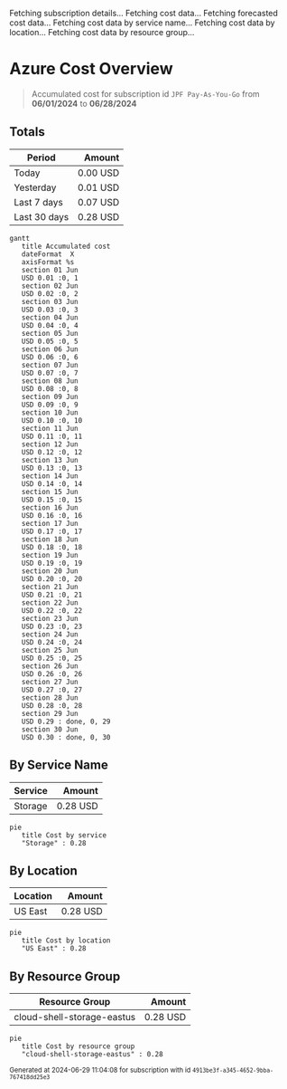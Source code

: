 Fetching subscription details...
Fetching cost data...
Fetching forecasted cost data...
Fetching cost data by service name...
Fetching cost data by location...
Fetching cost data by resource group...
# Azure Cost Overview

> Accumulated cost for subscription id `JPF Pay-As-You-Go` from **06/01/2024** to **06/28/2024**

## Totals

|Period|Amount|
|---|---:|
|Today|0.00 USD|
|Yesterday|0.01 USD|
|Last 7 days|0.07 USD|
|Last 30 days|0.28 USD|

```mermaid
gantt
   title Accumulated cost
   dateFormat  X
   axisFormat %s
   section 01 Jun
   USD 0.01 :0, 1
   section 02 Jun
   USD 0.02 :0, 2
   section 03 Jun
   USD 0.03 :0, 3
   section 04 Jun
   USD 0.04 :0, 4
   section 05 Jun
   USD 0.05 :0, 5
   section 06 Jun
   USD 0.06 :0, 6
   section 07 Jun
   USD 0.07 :0, 7
   section 08 Jun
   USD 0.08 :0, 8
   section 09 Jun
   USD 0.09 :0, 9
   section 10 Jun
   USD 0.10 :0, 10
   section 11 Jun
   USD 0.11 :0, 11
   section 12 Jun
   USD 0.12 :0, 12
   section 13 Jun
   USD 0.13 :0, 13
   section 14 Jun
   USD 0.14 :0, 14
   section 15 Jun
   USD 0.15 :0, 15
   section 16 Jun
   USD 0.16 :0, 16
   section 17 Jun
   USD 0.17 :0, 17
   section 18 Jun
   USD 0.18 :0, 18
   section 19 Jun
   USD 0.19 :0, 19
   section 20 Jun
   USD 0.20 :0, 20
   section 21 Jun
   USD 0.21 :0, 21
   section 22 Jun
   USD 0.22 :0, 22
   section 23 Jun
   USD 0.23 :0, 23
   section 24 Jun
   USD 0.24 :0, 24
   section 25 Jun
   USD 0.25 :0, 25
   section 26 Jun
   USD 0.26 :0, 26
   section 27 Jun
   USD 0.27 :0, 27
   section 28 Jun
   USD 0.28 :0, 28
   section 29 Jun
   USD 0.29 : done, 0, 29
   section 30 Jun
   USD 0.30 : done, 0, 30
```

## By Service Name

|Service|Amount|
|---|---:|
|Storage|0.28 USD|

```mermaid
pie
   title Cost by service
   "Storage" : 0.28
```

## By Location

|Location|Amount|
|---|---:|
|US East|0.28 USD|

```mermaid
pie
   title Cost by location
   "US East" : 0.28
```

## By Resource Group

|Resource Group|Amount|
|---|---:|
|cloud-shell-storage-eastus|0.28 USD|

```mermaid
pie
   title Cost by resource group
   "cloud-shell-storage-eastus" : 0.28
```

<sup>Generated at 2024-06-29 11:04:08 for subscription with id `4913be3f-a345-4652-9bba-767418dd25e3`</sup>
